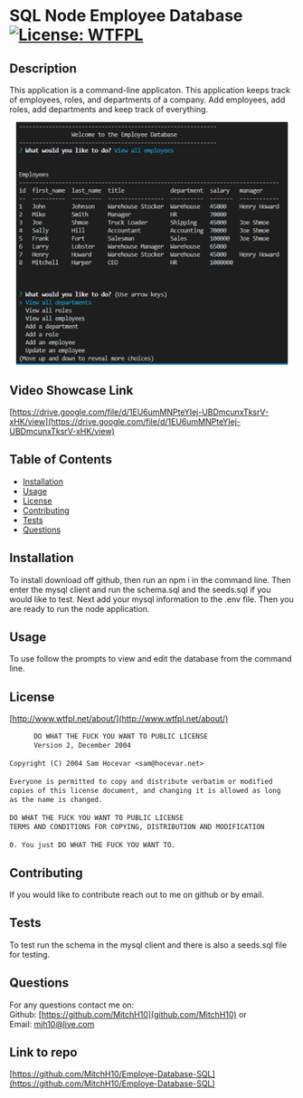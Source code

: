 # SQL Node Employee Database [![License: WTFPL](https://img.shields.io/badge/License-WTFPL-brightgreen.svg)](http://www.wtfpl.net/about/)

## Description
This application is a command-line applicaton. This application keeps track of employees, roles, and departments of a company. Add employees, add roles, add departments and keep track of everything.

![Alt text](./img/Screenshot.png "Screenshot")

## Video Showcase Link
[https://drive.google.com/file/d/1EU6umMNPteYIej-UBDmcunxTksrV-xHK/view](https://drive.google.com/file/d/1EU6umMNPteYIej-UBDmcunxTksrV-xHK/view)

## Table of Contents
- [Installation](#installation)
- [Usage](#usage)
- [License](#license)
- [Contributing](#contributing)
- [Tests](#tests)
- [Questions](#questions)

## Installation
To install download off github, then run an npm i in the command line. Then enter the mysql client and run the schema.sql and the seeds.sql if you would like to test. Next add your mysql information to the .env file. Then you are ready to run the node application.

## Usage
To use follow the prompts to view and edit the database from the command line.

## License
[http://www.wtfpl.net/about/](http://www.wtfpl.net/about/) <br />
~~~
      DO WHAT THE FUCK YOU WANT TO PUBLIC LICENSE 
      Version 2, December 2004 

Copyright (C) 2004 Sam Hocevar <sam@hocevar.net> 

Everyone is permitted to copy and distribute verbatim or modified 
copies of this license document, and changing it is allowed as long 
as the name is changed. 

DO WHAT THE FUCK YOU WANT TO PUBLIC LICENSE 
TERMS AND CONDITIONS FOR COPYING, DISTRIBUTION AND MODIFICATION 

0. You just DO WHAT THE FUCK YOU WANT TO.
~~~

## Contributing
If you would like to contribute reach out to me on github or by email.

## Tests
To test run the schema in the mysql client and there is also a seeds.sql file for testing.

## Questions
For any questions contact me on: <br />
Github: [https://github.com/MitchH10](github.com/MitchH10) or <br />
Email: [mjh10@live.com](mjh10@live.com)

## Link to repo
[https://github.com/MitchH10/Employe-Database-SQL](https://github.com/MitchH10/Employe-Database-SQL)